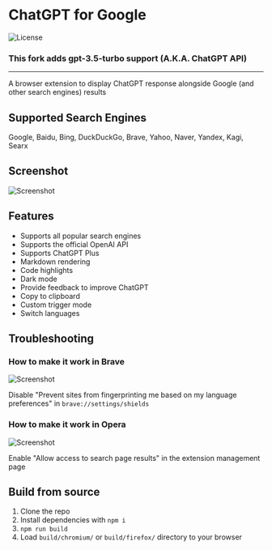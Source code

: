 # ChatGPT for Google


![License](https://img.shields.io/github/license/wong2/chatgpt-google-extension)

### This fork adds gpt-3.5-turbo support (A.K.A. ChatGPT API)

---

A browser extension to display ChatGPT response alongside Google (and other search engines) results

## Supported Search Engines

Google, Baidu, Bing, DuckDuckGo, Brave, Yahoo, Naver, Yandex, Kagi, Searx

## Screenshot

![Screenshot](screenshots/extension.png?raw=true)

## Features

- Supports all popular search engines
- Supports the official OpenAI API
- Supports ChatGPT Plus
- Markdown rendering
- Code highlights
- Dark mode
- Provide feedback to improve ChatGPT
- Copy to clipboard
- Custom trigger mode
- Switch languages

## Troubleshooting

### How to make it work in Brave

![Screenshot](screenshots/brave.png?raw=true)

Disable "Prevent sites from fingerprinting me based on my language preferences" in `brave://settings/shields`

### How to make it work in Opera

![Screenshot](screenshots/opera.png?raw=true)

Enable "Allow access to search page results" in the extension management page

## Build from source

1. Clone the repo
2. Install dependencies with `npm i`
3. `npm run build`
4. Load `build/chromium/` or `build/firefox/` directory to your browser
